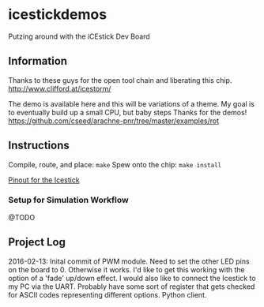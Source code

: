 # icestickdemos
Putzing around with the iCEstick Dev Board

## Information

Thanks to these guys for the open tool chain and liberating this chip.
http://www.clifford.at/icestorm/

The demo is available here and this will be variations of a theme. My goal is to eventually build up a small CPU, but baby steps
Thanks for the demos!
https://github.com/cseed/arachne-pnr/tree/master/examples/rot

## Instructions
Compile, route, and place: `make`
Spew onto the chip: `make install`

[Pinout for the Icestick](http://www.pighixxx.com/test/2016/02/icestick-pinout/)

### Setup for Simulation Workflow
@TODO



## Project Log
2016-02-13: Inital commit of PWM module. Need to set the other LED pins on the board to 0. Otherwise it works.
I'd like to get this working with the option of a 'fade' up/down effect. I would also like to connect the Icestick to my PC via the UART. Probably have some sort of register that gets checked for ASCII codes representing different options. Python client.

